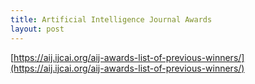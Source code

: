 ```yaml
---
title: Artificial Intelligence Journal Awards
layout: post
---
```


[https://aij.ijcai.org/aij-awards-list-of-previous-winners/](https://aij.ijcai.org/aij-awards-list-of-previous-winners/)

